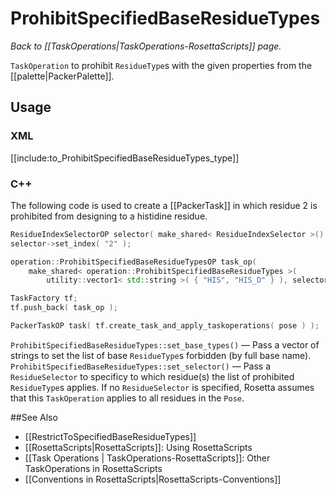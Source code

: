 # ProhibitSpecifiedBaseResidueTypes
*Back to [[TaskOperations|TaskOperations-RosettaScripts]] page.*

 `TaskOperation` to prohibit `ResidueType`s with the given properties from the [[palette|PackerPalette]].
 
## Usage

### XML

[[include:to_ProhibitSpecifiedBaseResidueTypes_type]]

### C++
The following code is used to create a [[PackerTask]] in which residue 2 is prohibited from designing to a histidine residue.
```C++
ResidueIndexSelectorOP selector( make_shared< ResidueIndexSelector >() );
selector->set_index( "2" );

operation::ProhibitSpecifiedBaseResidueTypesOP task_op(
    make_shared< operation::ProhibitSpecifiedBaseResidueTypes >(
		utility::vector1< std::string >( { "HIS", "HIS_D" } ), selector ) );

TaskFactory tf;
tf.push_back( task_op );

PackerTaskOP task( tf.create_task_and_apply_taskoperations( pose ) );
```

`ProhibitSpecifiedBaseResidueTypes::set_base_types()` &mdash; Pass a vector of strings to set the list of base `ResidueType`s forbidden (by full base name).
`ProhibitSpecifiedBaseResidueTypes::set_selector()` &mdash; Pass a `ResidueSelector` to specificy to which residue(s) the list of prohibited `ResidueType`s applies. If no `ResidueSelector` is specified, Rosetta assumes that this `TaskOperation` applies to all residues in the `Pose`.

##See Also
* [[RestrictToSpecifiedBaseResidueTypes]]
* [[RosettaScripts|RosettaScripts]]: Using RosettaScripts
* [[Task Operations | TaskOperations-RosettaScripts]]: Other TaskOperations in RosettaScripts
* [[Conventions in RosettaScripts|RosettaScripts-Conventions]]
